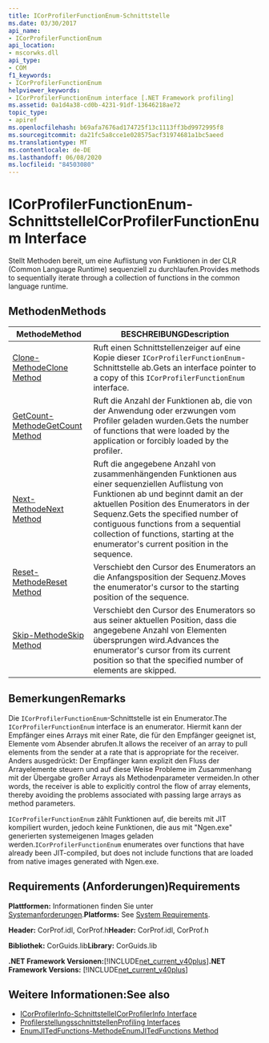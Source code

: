 ```yaml
---
title: ICorProfilerFunctionEnum-Schnittstelle
ms.date: 03/30/2017
api_name:
- ICorProfilerFunctionEnum
api_location:
- mscorwks.dll
api_type:
- COM
f1_keywords:
- ICorProfilerFunctionEnum
helpviewer_keywords:
- ICorProfilerFunctionEnum interface [.NET Framework profiling]
ms.assetid: 0a1d4a38-cd0b-4231-91df-13646218ae72
topic_type:
- apiref
ms.openlocfilehash: b69afa7676ad174725f13c1113ff3bd9972995f8
ms.sourcegitcommit: da21fc5a8cce1e028575acf31974681a1bc5aeed
ms.translationtype: MT
ms.contentlocale: de-DE
ms.lasthandoff: 06/08/2020
ms.locfileid: "84503080"
---
```

# <a name="icorprofilerfunctionenum-interface"></a><span data-ttu-id="60402-102">ICorProfilerFunctionEnum-Schnittstelle</span><span class="sxs-lookup"><span data-stu-id="60402-102">ICorProfilerFunctionEnum Interface</span></span>
<span data-ttu-id="60402-103">Stellt Methoden bereit, um eine Auflistung von Funktionen in der CLR (Common Language Runtime) sequenziell zu durchlaufen.</span><span class="sxs-lookup"><span data-stu-id="60402-103">Provides methods to sequentially iterate through a collection of functions in the common language runtime.</span></span>  
  
## <a name="methods"></a><span data-ttu-id="60402-104">Methoden</span><span class="sxs-lookup"><span data-stu-id="60402-104">Methods</span></span>  
  
|<span data-ttu-id="60402-105">Methode</span><span class="sxs-lookup"><span data-stu-id="60402-105">Method</span></span>|<span data-ttu-id="60402-106">BESCHREIBUNG</span><span class="sxs-lookup"><span data-stu-id="60402-106">Description</span></span>|  
|------------|-----------------|  
|[<span data-ttu-id="60402-107">Clone-Methode</span><span class="sxs-lookup"><span data-stu-id="60402-107">Clone Method</span></span>](icorprofilerfunctionenum-clone-method.md)|<span data-ttu-id="60402-108">Ruft einen Schnittstellenzeiger auf eine Kopie dieser `ICorProfilerFunctionEnum`-Schnittstelle ab.</span><span class="sxs-lookup"><span data-stu-id="60402-108">Gets an interface pointer to a copy of this `ICorProfilerFunctionEnum` interface.</span></span>|  
|[<span data-ttu-id="60402-109">GetCount-Methode</span><span class="sxs-lookup"><span data-stu-id="60402-109">GetCount Method</span></span>](icorprofilerfunctionenum-getcount-method.md)|<span data-ttu-id="60402-110">Ruft die Anzahl der Funktionen ab, die von der Anwendung oder erzwungen vom Profiler geladen wurden.</span><span class="sxs-lookup"><span data-stu-id="60402-110">Gets the number of functions that were loaded by the application or forcibly loaded by the profiler.</span></span>|  
|[<span data-ttu-id="60402-111">Next-Methode</span><span class="sxs-lookup"><span data-stu-id="60402-111">Next Method</span></span>](icorprofilerfunctionenum-next-method.md)|<span data-ttu-id="60402-112">Ruft die angegebene Anzahl von zusammenhängenden Funktionen aus einer sequenziellen Auflistung von Funktionen ab und beginnt damit an der aktuellen Position des Enumerators in der Sequenz.</span><span class="sxs-lookup"><span data-stu-id="60402-112">Gets the specified number of contiguous functions from a sequential collection of functions, starting at the enumerator's current position in the sequence.</span></span>|  
|[<span data-ttu-id="60402-113">Reset-Methode</span><span class="sxs-lookup"><span data-stu-id="60402-113">Reset Method</span></span>](icorprofilerfunctionenum-reset-method.md)|<span data-ttu-id="60402-114">Verschiebt den Cursor des Enumerators an die Anfangsposition der Sequenz.</span><span class="sxs-lookup"><span data-stu-id="60402-114">Moves the enumerator's cursor to the starting position of the sequence.</span></span>|  
|[<span data-ttu-id="60402-115">Skip-Methode</span><span class="sxs-lookup"><span data-stu-id="60402-115">Skip Method</span></span>](icorprofilerfunctionenum-skip-method.md)|<span data-ttu-id="60402-116">Verschiebt den Cursor des Enumerators so aus seiner aktuellen Position, dass die angegebene Anzahl von Elementen übersprungen wird.</span><span class="sxs-lookup"><span data-stu-id="60402-116">Advances the enumerator's cursor from its current position so that the specified number of elements are skipped.</span></span>|  
  
## <a name="remarks"></a><span data-ttu-id="60402-117">Bemerkungen</span><span class="sxs-lookup"><span data-stu-id="60402-117">Remarks</span></span>  
 <span data-ttu-id="60402-118">Die `ICorProfilerFunctionEnum`-Schnittstelle ist ein Enumerator.</span><span class="sxs-lookup"><span data-stu-id="60402-118">The `ICorProfilerFunctionEnum` interface is an enumerator.</span></span> <span data-ttu-id="60402-119">Hiermit kann der Empfänger eines Arrays mit einer Rate, die für den Empfänger geeignet ist, Elemente vom Absender abrufen.</span><span class="sxs-lookup"><span data-stu-id="60402-119">It allows the receiver of an array to pull elements from the sender at a rate that is appropriate for the receiver.</span></span> <span data-ttu-id="60402-120">Anders ausgedrückt: Der Empfänger kann explizit den Fluss der Arrayelemente steuern und auf diese Weise Probleme im Zusammenhang mit der Übergabe großer Arrays als Methodenparameter vermeiden.</span><span class="sxs-lookup"><span data-stu-id="60402-120">In other words, the receiver is able to explicitly control the flow of array elements, thereby avoiding the problems associated with passing large arrays as method parameters.</span></span>  
  
 <span data-ttu-id="60402-121">`ICorProfilerFunctionEnum` zählt Funktionen auf, die bereits mit JIT kompiliert wurden, jedoch keine Funktionen, die aus mit "Ngen.exe" generierten systemeigenen Images geladen werden.</span><span class="sxs-lookup"><span data-stu-id="60402-121">`ICorProfilerFunctionEnum` enumerates over functions that have already been JIT-compiled, but does not include functions that are loaded from native images generated with Ngen.exe.</span></span>  
  
## <a name="requirements"></a><span data-ttu-id="60402-122">Requirements (Anforderungen)</span><span class="sxs-lookup"><span data-stu-id="60402-122">Requirements</span></span>  
 <span data-ttu-id="60402-123">**Plattformen:** Informationen finden Sie unter [Systemanforderungen](../../get-started/system-requirements.md).</span><span class="sxs-lookup"><span data-stu-id="60402-123">**Platforms:** See [System Requirements](../../get-started/system-requirements.md).</span></span>  
  
 <span data-ttu-id="60402-124">**Header:** CorProf.idl, CorProf.h</span><span class="sxs-lookup"><span data-stu-id="60402-124">**Header:** CorProf.idl, CorProf.h</span></span>  
  
 <span data-ttu-id="60402-125">**Bibliothek:** CorGuids.lib</span><span class="sxs-lookup"><span data-stu-id="60402-125">**Library:** CorGuids.lib</span></span>  
  
 <span data-ttu-id="60402-126">**.NET Framework Versionen:**[!INCLUDE[net_current_v40plus](../../../../includes/net-current-v40plus-md.md)]</span><span class="sxs-lookup"><span data-stu-id="60402-126">**.NET Framework Versions:** [!INCLUDE[net_current_v40plus](../../../../includes/net-current-v40plus-md.md)]</span></span>  
  
## <a name="see-also"></a><span data-ttu-id="60402-127">Weitere Informationen:</span><span class="sxs-lookup"><span data-stu-id="60402-127">See also</span></span>

- [<span data-ttu-id="60402-128">ICorProfilerInfo-Schnittstelle</span><span class="sxs-lookup"><span data-stu-id="60402-128">ICorProfilerInfo Interface</span></span>](icorprofilerinfo-interface.md)
- [<span data-ttu-id="60402-129">Profilerstellungsschnittstellen</span><span class="sxs-lookup"><span data-stu-id="60402-129">Profiling Interfaces</span></span>](profiling-interfaces.md)
- [<span data-ttu-id="60402-130">EnumJITedFunctions-Methode</span><span class="sxs-lookup"><span data-stu-id="60402-130">EnumJITedFunctions Method</span></span>](icorprofilerinfo3-enumjitedfunctions-method.md)
